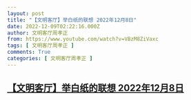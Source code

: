 ```yaml
---
layout: post
title: "【文明客厅】举白纸的联想 2022年12月8日"
date: 2022-12-09T02:22:16.000Z
author: 文明客厅周孝正
from: https://www.youtube.com/watch?v=VBzM8ZiVaxc
tags: [ 文明客厅周孝正 ]
comments: True
categories: [ 文明客厅周孝正 ]
---
```

<!--1670552536000-->
[【文明客厅】举白纸的联想 2022年12月8日](https://www.youtube.com/watch?v=VBzM8ZiVaxc)
------

<div>

</div>
